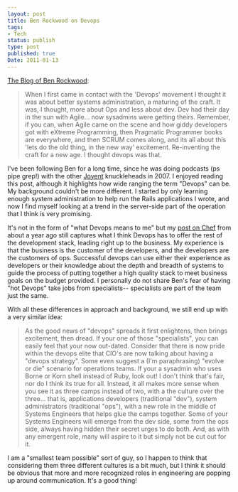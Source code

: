 ```yaml
---
layout: post
title: Ben Rockwood on Devops
tags:
- Tech
status: publish
type: post
published: true
Date: 2011-01-13
---
```

<a href="http://www.cuddletech.com/blog/pivot/entry.php?id=1149">The Blog of Ben Rockwood</a>:
<blockquote>When I first came in contact with the 'Devops' movement I thought it was about better systems administration, a maturing of the craft. It was, I thought, more about Ops and less about dev. Dev had their day in the sun with Agile... now sysadmins were getting theirs. Remember, if you can, when Agile came on the scene and how giddy developers got with eXtreme Programming, then Pragmatic Programmer books are everywhere, and then SCRUM comes along, and its all about this 'lets do the old thing, in the new way' excitement. Re-inventing the craft for a new age. I thought devops was that.</blockquote>
I've been following Ben for a long time, since he was doing podcasts (ps pipe grep!) with the other <a href="http://joyent.net">Joyent</a> knuckleheads in 2007.  I enjoyed reading this post, although it highlights how wide ranging the term "Devops" can be.  My background couldn't be more different.  I started by only learning enough system administration to help run the Rails applications I wrote, and now I find myself looking at a trend in the server-side part of the operation that I think is very promising.

It's not in the form of "what Devops means to me" but my <a href="http://jimvanfleet.com/chef.html">post on Chef</a> from about a year ago still captures what I think Devops has to offer the rest of the development stack, leading right up to the business.  My experience is that the business is the customer of the developers, and the developers are the customers of ops.  Successful devops can use either their experience as developers or their knowledge about the depth and breadth of systems to guide the process of putting together a high quality stack to meet business goals on the budget provided.  I personally do not share Ben's fear of having "hot Devops" take jobs from specialists-- specialists are part of the team just the same.

With all these differences in approach and background, we still end up with a very similar idea:
<blockquote>As the good news of "devops" spreads it first enlightens, then brings excitement, then dread. If your one of those "specialists", you can easily feel that your now out-dated. Consider that there is now pride within the devops elite that CIO's are now talking about having a "devops strategy". Some even suggest a (I'm paraphrasing) "evolve or die" scenario for operations teams. If your a sysadmin who uses Borne or Korn shell instead of Ruby, look out! I don't think that's fair, nor do I think its true for all. Instead, it all makes more sense when you see it as three camps instead of two, with a the culture over the three... that is, applications developers (traditional "dev"), system administrators (traditional "ops"), with a new role in the middle of Systems Engineers that helps glue the camps together. Some of your Systems Engineers will emerge from the dev side, some from the ops side, always having hidden their secret urges to do both. And, as with any emergent role, many will aspire to it but simply not be cut out for it.</blockquote>
I am a "smallest team possible" sort of guy, so I happen to think that considering them three different cultures is a bit much, but I think it should be obvious that more and more recognized roles in engineering are popping up around communication.  It's a good thing!
